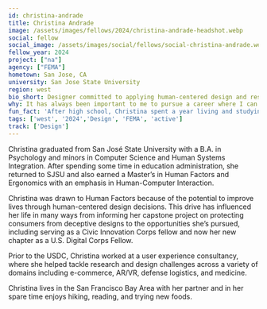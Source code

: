 ```yaml
---
id: christina-andrade
title: Christina Andrade
image: /assets/images/fellows/2024/christina-andrade-headshot.webp
social: fellow
social_image: /assets/images/social/fellows/social-christina-andrade.webp
fellow_year: 2024
project: ["na"]
agency: ["FEMA"]
hometown: San Jose, CA
university: San Jose State University
region: west
bio_short: Designer committed to applying human-centered design and research to make a positive difference in people's lives
why: It has always been important to me to pursue a career where I can make a positive difference in the lives of others. USDC immediately appealed to me as one of the most impactful ways I can apply my human-centered design and research knowledge to do so.
fun_fact: 'After high school, Christina spent a year living and studying abroad in Germany (thanks to a U.S. State Department cultural exchange program)! '
tags: ['west', '2024','Design', 'FEMA', 'active']
track: ['Design']
---
```


Christina graduated from San José State University with a B.A. in Psychology and minors in Computer Science and Human Systems Integration. After spending some time in education administration, she returned to SJSU and also earned a Master’s in Human Factors and Ergonomics with an emphasis in Human-Computer Interaction. 

Christina was drawn to Human Factors because of the potential to improve lives through human-centered design decisions. This drive has influenced her life in many ways from informing her capstone project on protecting consumers from deceptive designs to the opportunities she’s pursued, including serving as a Civic Innovation Corps fellow and now her new chapter as a U.S. Digital Corps Fellow. 

Prior to the USDC, Christina worked at a user experience consultancy, where she helped tackle research and design challenges across a variety of domains including e-commerce, AR/VR, defense logistics, and medicine. 

Christina lives in the San Francisco Bay Area with her partner and in her spare time enjoys hiking, reading, and trying new foods.
